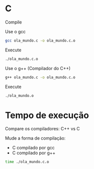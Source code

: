 # C

Compile

Use o gcc

```bash
gcc ola_mundo.c -o ola_mundo.c.o
```

Execute

```bash
./ola_mundo.c.o 
```

Use o g++ (Compilador do C++)

```bash
g++ ola_mundo.c -o ola_mundo.c.o
```

Execute

```bash
./ola_mundo.o 
```

# Tempo de execução 

Compare os compiladores: C++ vs C

Mude a forma de compilação:
 - C compilado por gcc
 - C compilado por g++

```bash
time ./ola_mundo.c.o
```


